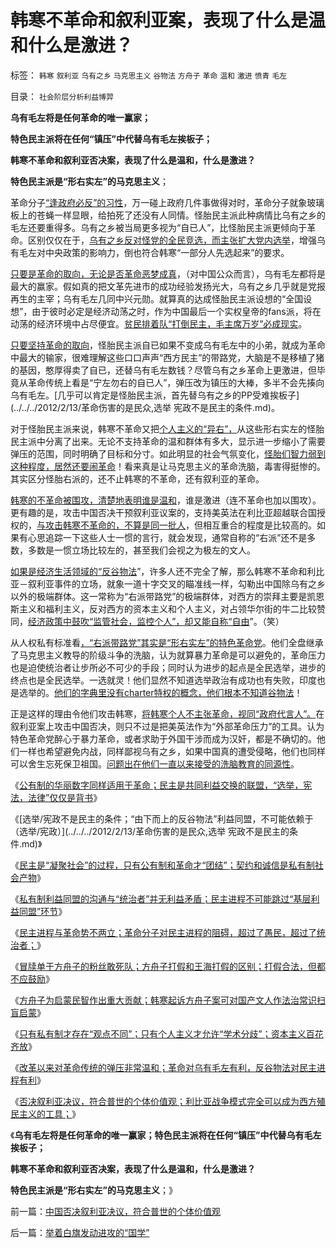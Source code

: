 # 韩寒不革命和叙利亚案，表现了什么是温和什么是激进？

标签： `韩寒` `叙利亚` `乌有之乡` `马克思主义` `谷物法` `方舟子` `革命` `温和` `激进` `愤青` `毛左` 

目录： `社会阶层分析利益博羿`

**乌有毛左将是任何革命的唯一赢家；**

**特色民主派将在任何“镇压”中代替乌有毛左挨板子；**

**韩寒不革命和叙利亚否决案，表现了什么是温和，什么是激进？**

**特色民主派是“形右实左”的马克思主义**；

革命分子[“逢政府必反”的习性](../../../2011/8/17/由下而上“我的利益在那里”的唯利是图.md)，万一碰上政府几件事做得对时，革命分子就象玻璃板上的苍蝇一样显眼，给拍死了还没有人同情。怪胎民主派此种病情比乌有之乡的毛左还要重得多。乌有之乡被当局更多视为“自已人”，比怪胎民主派更倾向于革命。区别仅仅在于，[乌有之乡反对怪党的全民竞选，而主张扩大党内选举](../../../2009/9/13/三种利益体的民主设想构成天堂地狱史.md)，增强乌有毛左对中央政策的影响力，倒也符合韩寒“一部分人先选起来”的要求。

[只要是革命的取向，无论是否革命恶梦成真](../../../2012/2/13/民主进程与革命势不两立.md)，（对中国公众而言），乌有毛左都将是最大的赢家。假如真的把文革先进市的成功经验发扬光大，乌有之乡几乎就是党报再生的主宰；乌有毛左几同中兴元勋。就算真的达成怪胎民主派设想的“全国设想”，由于彼时必定是经济动荡之时，作为中国最后一个实权皇帝的fans派，将在动荡的经济环境中占尽便宜。[贫民排着队“打倒民主，毛主席万岁”必成现实](../../../2011/12/4/民主进程的关键在于消除贫民的造反冲动.md)。

[只要坚持革命的取向](../../../2012/2/14/韩寒引发的冷思考和方舟子卖力的热广告.md)，怪胎民主派自已如果不变成乌有毛左中的小弟，就成为革命中最大的输家，很难理解这些口口声声“西方民主”的带路党，大脑是不是移植了猪的基因，憨厚得卖了自已，还替乌有毛左数钱？尽管乌有之乡革命上更激进，但毕竟从革命传统上看是“宁左勿右的自已人”，弹压改为镇压的大棒，多半不会先揍向乌有毛左。[几乎可以肯定是怪胎民主派，首先替乌有之乡的PP受难挨板子](../../../2012/2/13/革命伤害的是民众,选举 宪政不是民主的条件.md)。

对于怪胎民主派来说，韩寒不革命又把[个人主义的“异右”，](../../../2012/2/6/预设公有制革命前提的“左与右”和个人主义异端.md)从这些形右实左的怪胎民主派中分离了出来。无论不支持革命的温和群体有多大，显示进一步缩小了需要弹压的范围，同时明确了目标和分寸。如此明显的社会气氛变化，[怪胎们智力弱到这种程度，居然还要闹革命](../../../2012/2/9/“无厘头主义”的革命信仰和真实的颠覆逻辑.md)！看来真是让马克思主义的革命洗脑，毒害得挺惨的。其实区分怪胎右派的，还不止韩寒的不革命，还有叙利亚的革命。

[韩寒的不革命被围攻，清楚地表明谁是温和](../../../2012/2/1/横眉冷对伪君子，左狗总是闹革命.md)，谁是激进（连不革命也加以围攻）。更有趣的是，攻击中国否决干预叙利亚议案的，支持美英法在利比亚超越联合国授权的，[与攻击韩寒不革命的，不算是同一批人](../../../2012/2/14/冒牍单于方舟子的粉丝敢死队.md)，但相互重合的程度是比较高的。如果有心思追踪一下这些人士一惯的言行，就会发现，通常自称的“右派”还不是多数，多数是一惯立场比较左的，甚至我们会视之为极左的文人。

[如果是经济生活领域的“反谷物法](../../../2012/1/19/建构社会是大忌讳；“反谷物法”不是革命.md)”，许多人还不完全了解，那么韩寒不革命和利比亚－叙利亚事件的立场，就象一道十字交叉的瞄准线一样，勾勒出中国除乌有之乡以外的极端群体。这一常称为“右派带路党”的极端群体，对西方的崇拜主要是凯恩斯主义和福利主义，反对西方的资本主义和个人主义，对占领华尔街的牛二比较赞同，[经济政策中鼓吹“监管社会，监控个人”，却又能自称“自由](../../../2012/1/18/解除对小盘股的歧视性打压，A股牛市将不惧IPO.md)”。（笑）

从人权私有标准看[，“右派带路党”其实是“形右实左”的特色革命党](../../../2012/1/7/特色民主派不愿承认中国的民主努力.md)。他们全盘继承了马克思主义教导的阶级斗争的洗脑，认为就算暴力革命是可以避免的，革命压力也是迫使统治者让步所必不可少的手段；同时认为进步的起点是全民选举，进步的终点也是全民选举。一选就灵！他们显然不知道选举政治有成功也有失败，印度也是选举的。[他们的字典里没有charter特权的概念，他们根本不知道谷物法](../../../2012/1/30/达沃斯论坛倒打一耙.md)！

正是这样的理由令他们攻击韩寒，[将韩寒个人不主张革命，视同“政府代言人”。](../../../2012/2/8/个人主义眼中的革命分子和不革命的韩寒.md)在叙利亚案上攻击中国否决，则只不过是把美英法作为“外部革命压力”的工具。认为特色革命党醉心于暴力革命，或者求助于外国干涉而成为汉奸，都是不确切的。他们一样也希望避免内战，同样鄙视乌有之乡，如果中国真的遭受侵略，他们也同样可以舍生忘死保卫祖国。[问题出在他们一直以来接受的洗脑教育的同源性](../../../2012/1/30/达沃斯论坛倒打一耙.md)。

《[公有制的华丽数字同样适用于革命；民主是共同利益交换的联盟，“选举，宪法，法律”仅仅是背书](../../../2012/2/12/民主是共同利益交换的联盟，革命偏爱拉起虎皮作大旗.md)》

《[选举/宪政不是民主的条件；“由下而上的反谷物法”利益同盟，不可能依赖于（选举/宪政）](../../../2012/2/13/革命伤害的是民众,选举 宪政不是民主的条件.md)》

《[民主是“凝聚社会”的过程，只有公有制和革命才“团结”；契约和诚信是私有制社会产物](../../../2012/2/13/民主凝聚社会，只有革命才团结.md)》

《[私有制利益同盟的沟通与“统治者”并无利益矛盾；民主进程不可能跳过“基层利益同盟”环节](../../../2012/2/13/民主进程不可能跳过基层建设“由上而下”.md)》

《[民主进程与革命势不两立；革命分子对民主进程的阻碍，超过了愚民，超过了统治者；](../../../2012/2/13/民主进程与革命势不两立.md)》

《[冒牍单于方舟子的粉丝敢死队；方舟子打假和王海打假的区别；打假合法，但都不应鼓励](../../../2012/2/14/冒牍单于方舟子的粉丝敢死队.md)》

《[方舟子为启蒙民智作出重大贡献；韩寒起诉方舟子案可对国产文人作法治常识扫盲启蒙](../../../2012/2/14/冒牍单于方舟子的粉丝敢死队.md)》

《[只有私有制才存在“观点不同”；只有个人主义才允许“学术分歧”；资本主义百花齐放](../../../2012/2/14/您有资格“观点不同”“学术分歧”吗？.md)》

《[改革以来对革命传统的弹压非常温和；革命对乌有毛左有利，反谷物法对民主进程有利](../../../2012/2/16/中国否决叙利亚决议，符合普世的个体价值观.md)》

《[否决叙利亚决议，符合普世的个体价值观；利比亚战争模式完全可以成为西方殖民主义的工具；](../../../2012/2/16/中国否决叙利亚决议，符合普世的个体价值观.md)》

《**乌有毛左将是任何革命的唯一赢家；特色民主派将在任何“镇压”中代替乌有毛左挨板子；**

**韩寒不革命和叙利亚否决案，表现了什么是温和，什么是激进？**

**特色民主派是“形右实左”的马克思主义**；》



前一篇：[中国否决叙利亚决议，符合普世的个体价值观](../../../2012/2/16/中国否决叙利亚决议，符合普世的个体价值观.md)

后一篇：[举着白旗发动进攻的“国学”](../../../2012/2/16/举着白旗发动进攻的“国学”.md)